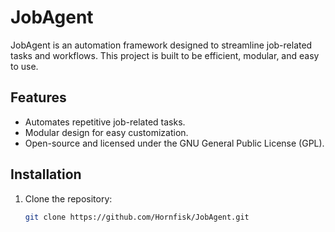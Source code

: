 # JobAgent

JobAgent is an automation framework designed to streamline job-related tasks and workflows. This project is built to be efficient, modular, and easy to use.

## Features
- Automates repetitive job-related tasks.
- Modular design for easy customization.
- Open-source and licensed under the GNU General Public License (GPL).

## Installation
1. Clone the repository:
   ```bash
   git clone https://github.com/Hornfisk/JobAgent.git